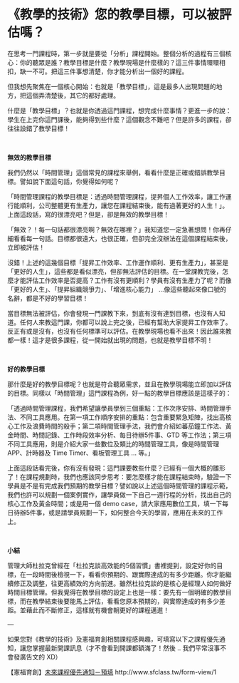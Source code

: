 # 《教學的技術》您的教學目標，可以被評估嗎？ 

<p>在思考一門課程時，第一步就是要從「分析」課程開始。整個分析的過程有三個核心：你的聽眾是誰？教學目標是什麼？教學現場是什麼樣的？這三件事情環環相扣，缺一不可。把這三件事想清楚，你才能分析出一個好的課程。</p>
<p>但我想先聚焦在一個核心開始：也就是「教學目標」，這是最多人出現問題的地方，把這個弄清楚後，其它的都好處理。</p>
<p>什麼是「教學目標」？也就是你透過這門課程，想完成什麼事情？更進一步的說：學生在上完你這門課後，能夠得到些什麼？這個觀念不難吧？但是許多的課程，卻往往設錯了教學目標！</p>
<p> </p>
<p><strong>無效的教學目標</strong></p>
<p>我們仍然以「時間管理」這個常見的課程來舉例，看看什麼是正確或錯誤教學目標。譬如說下面這句話，你覺得如何呢？</p>
<p>「時間管理課程的教學目標是：透過時間管理課程，提昇個人工作效率，讓工作運行能順利，公司整體更有生產力，讓您在課程結束後，能有過著更好的人生！」。上面這段話，寫的很漂亮吧？但是，卻是無效的教學目標！</p>
<p>「無效？！每一句話都很漂亮啊？無效在哪裡？」我知道您一定急著想問！你再仔細看看每一句話。目標都很遠大，也很正確，但卻完全沒辦法在這個課程結束後，立即被評估！</p>
<p>沒錯！上述的這幾個目標「提昇工作效率、工作運作順利、更有生產力」，甚至是「更好的人生」，這些都是看似漂亮，但卻無法評估的目標。在一堂課教完後，怎麼才能評估工作效率是否提高？工作有沒有更順利？學員有沒有生產力了呢？而像「更好的人生」、「提昇組織競爭力」、「增進核心能力」 …像這些聽起來像口號的名辭，都是不好的學習目標！</p>
<p>當目標無法被評估，你會發現一門課教下來，到底有沒有達到目標，也沒有人知道。任何人來教這門課，你都可以說上完之後，已經有幫助大家提昇工作效率了。反正有或是沒有，也沒有任何標準可以評估。在教學現場也看不出來！因此誰來教都一樣！這才是很多課程，從一開始就出現的問題，也就是教學目標不明！</p>
<p> </p>
<p><strong>好的教學目標</strong></p>
<p>那什麼是好的教學目標呢？也就是符合聽眾需求，並且在教學現場能立即加以評估的目標。同樣以「時間管理」這門課程為例，好一點的教學目標應該是這樣子的：</p>
<p>「透過時間管理課程，我們希望讓學員學到三個重點：工作次序安排、時間管理手法、不同工具應用。在第一項工作順序安排的重點：包含重要緊急矩陣，找出高核心工作及浪費時間的殺手；第二項時間管理手法，我們會介紹如蕃茄鐘工作法、黃金時間、時間記錄、工作時段效率分析、每日待辦5件事、GTD 等工作法；第三項不同工具應用，則是介紹大家一些數位及類比的時間管理工具，像是時間管理 APP、計時器及 Time Timer、看板管理工具 … 等。」</p>
<p>上面這段話看完後，你有沒有發現：這門課要教些什麼？已經有一個大概的雛形了！在課程規劃時，我們也應該同步思考：要怎麼樣才能在課程結束時，驗證一下學員是不是有完成我們預期的教學目標？譬如說以上述這個時間管理的課程示範，我們也許可以規劃一個案例實作，讓學員做一下自己一週行程的分析，找出自己的核心工作及黃金時間；或是用一個 demo case，請大家應用數位工具，填一下每日待辦5件事，或是請學員規劃一下，如何整合今天的學習，應用在未來的工作上。</p>
<p> </p>
<p><strong>小結</strong></p>
<p>管理大師杜拉克曾經在「杜拉克談高效能的5個習慣」書裡提到，設定好你的目標，在一段時間後檢視一下，看看你預期的、跟實際達成的有多少距離。你才能繼續修正及調整，往更高績效的方向前進。雖然杜拉克談的是核心是經理人如何做好時間目標管理。但我覺得在教學目標的設定上也是一樣：要先有一個明確的教學目標，而在教學結束後要能馬上評估，看看您原本預期的，與實際達成的有多少差距。並藉此而不斷修正，這樣就有機會朝更好的課程邁進！</p>
<p>—</p>
<p>如果您對《教學的技術》及憲福育創相關課程感興趣，可填寫以下之課程優先通知，讓您掌握最新開課訊息（才不會看到開課都額滿了！然後 .. 我們平常沒事不會發廣告文的 XD）</p>
<p>【憲福育創】<a href="http://www.sfclass.tw/form-view/1">未來課程優先通知－預填</a> http://www.sfclass.tw/form-view/1</p>
<p> </p>